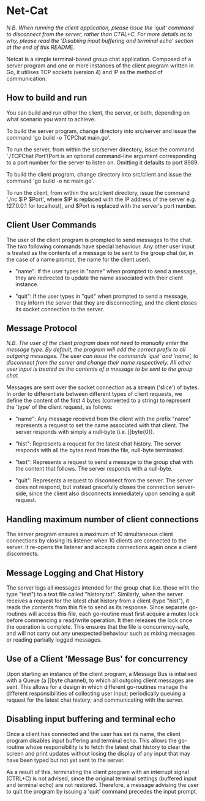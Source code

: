 # Net-Cat

*N.B. When running the client application, please issue the 'quit' command to
disconnect from the server, rather than CTRL+C. For more details as to why,
please read the 'Disabling input buffering and terminal echo' section at the
end of this README.*

Netcat is a simple terminal-based group chat application. Composed of a
server program and one or more instances of the client program written in Go,
it utilises TCP sockets (version 4) and IP as the method of communication.

## How to build and run

You can build and run either the client, the server, or both, depending on
what scenario you want to achieve.

To build the server program, change directory into src/server and issue the
command 'go build -o TCPChat main.go'.

To run the server, from within the src/server directory, issue the command
'./TCPChat $Port' ($Port is an optional command-line argument corresponding
to a port number for the server to listen on. Omitting it defaults to port
8989.

To build the client program, change directory into src/client and issue the
command 'go build -o nc main.go'.

To run the client, from within the src/client directory, issue the command
'./nc $IP $Port', where $IP is replaced with the IP address of the server
e.g. 127.0.0.1 for localhost), and $Port is replaced with the server's port
number.

## Client User Commands

The user of the client program is prompted to send messages to the chat.
The two following commands have special behaviour. Any other user input is
treated as the contents of a message to be sent to the group chat (or, in 
the case of a name prompt, the name for the client user).

- "name": If the user types in "name" when prompted to send a message, they
are redirected to update the name associated with their client instance.

- "quit": If the user types in "quit" when prompted to send a message, they
inform the server that they are disconnecting, and the client closes its
socket connection to the server.

## Message Protocol

*N.B. The user of the client program does not need to manually enter the
message type. By default, the program will add the correct prefix to all
outgoing messages. The user can issue the commands 'quit' and 'name', to
disconnect from the server and change their name respectively. All other user
input is treated as the contents of a message to be sent to the group chat.*
 
Messages are sent over the socket connection as a stream ('slice') of bytes.
In order to differentiate between different types of client requests, we
define the content of the first 4 bytes (converted to a string) to represent
the 'type' of the client request, as follows:

- "name": Any message received from the client with the prefix "name"
represents a request to set the name associated with that client. The server
responds with simply a null-byte (i.e. []byte{0}).

- "hist": Represents a request for the latest chat history. The server
responds with all the bytes read from the file, null-byte terminated.

- "text": Represents a request to send a message to the group chat with the
content that follows. The server responds with a null-byte.

- "quit": Represents a request to disconnect from the server. The server does
not respond, but instead gracefully closes the connection server-side, since
the client also disconnects immediately upon sending a quit request.

## Handling maximum number of client connections

The server program ensures a maximum of 10 simultaneous client connections by
closing its listener when 10 clients are connected to the server. It re-opens
the listener and accepts connections again once a client disconnects.

## Message Logging and Chat History

The server logs all messages intended for the group chat (i.e. those with the
type "text") to a text file called "history.txt". Similarly, when the server
receives a request for the latest chat history from a client (type "hist"),
it reads the contents from this file to send as its response. Since separate
go-routines will access this file, each go-routine must first acquire a mutex
lock before commencing a read/write operation. It then releases the lock once
the operation is complete. This ensures that the file is concurrency-safe,
and will not carry out any unexpected behaviour such as mixing messages or
reading partially logged messages.

## Use of a Client 'Message Bus' for concurrency

Upon starting an instance of the client program, a Message Bus is intialised
with a Queue (a []byte channel), to which all outgoing client messages are
sent. This allows for a design in which different go-routines manage the
different responsibilities of collecting user input; periodically queuing a
request for the latest chat history; and communicating with the server.

## Disabling input buffering and terminal echo

Once a client has connected and the user has set its name, the client program
disables input buffering and terminal echo. This allows the go-routine whose
responsibility is to fetch the latest chat history to clear the screen and
print updates without losing the display of any input that may have been
typed but not yet sent to the server.

As a result of this, terminating the client program with an interrupt signal
(CTRL+C) is not advised, since the original terminal settings (buffered input
and terminal echo) are not restored. Therefore, a message advising the user
to quit the program by issuing a 'quit' command precedes the input prompt. 
